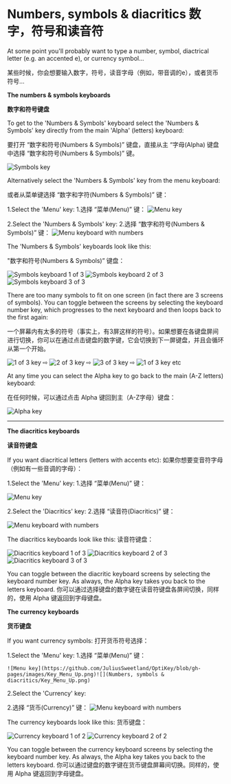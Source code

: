 Numbers, symbols & diacritics
数字，符号和读音符
======

At some point you'll probably want to type a number, symbol, diactrical letter (e.g. an accented e), or currency symbol...

某些时候，你会想要输入数字，符号，读音字母（例如，带音调的e），或者货币符号...

**The numbers & symbols keyboards**

**数字和符号键盘**

To get to the 'Numbers & Symbols' keyboard select the 'Numbers & Symbols' key directly from the main 'Alpha' (letters) keyboard:

要打开 “数字和符号(Numbers & Symbols)” 键盘，直接从主 “字母(Alpha) 键盘中选择 “数字和符号(Numbers & Symbols)” 键。

![Symbols key](https://github.com/JuliusSweetland/OptiKey/blob/gh-pages/images/Key_Symbols_Up.png)

Alternatively select the 'Numbers & Symbols' key from the menu keyboard:

或者从菜单键选择 “数字和字符(Numbers & Symbols)” 键：

1.Select the 'Menu' key:
1.选择 “菜单(Menu)” 键：
    ![Menu key](https://github.com/JuliusSweetland/OptiKey/blob/gh-pages/images/Key_Menu_Up.png)

2.Select the 'Numbers & Symbols' key:
2.选择 “数字和符号(Numbers & Symbols)” 键：
    ![Menu keyboard with numbers](https://github.com/JuliusSweetland/OptiKey/blob/gh-pages/images/Keyboard_Menu_Numbered.png)

The 'Numbers & Symbols' keyboards look like this:

"数字和符号(Numbers & Symbols)” 键盘：

![Symbols keyboard 1 of 3](https://github.com/JuliusSweetland/OptiKey/blob/gh-pages/images/Keyboard_Symbols_1of3.png)
![Symbols keyboard 2 of 3](https://github.com/JuliusSweetland/OptiKey/blob/gh-pages/images/Keyboard_Symbols_2of3.png)
![Symbols keyboard 3 of 3](https://github.com/JuliusSweetland/OptiKey/blob/gh-pages/images/Keyboard_Symbols_3of3.png)

There are too many symbols to fit on one screen (in fact there are 3 screens of symbols). You can toggle between the screens by selecting the keyboard number key, which progresses to the next keyboard and then loops back to the first again:

一个屏幕内有太多的符号（事实上，有3屏这样的符号）。如果想要在各键盘屏间进行切换，你可以在通过点击键盘的数字键，它会切换到下一屏键盘，并且会循环从第一个开始。

![1 of 3 key](https://github.com/JuliusSweetland/OptiKey/blob/gh-pages/images/Key_Symbol_1of3_Up.png)
 ⇨
![2 of 3 key](https://github.com/JuliusSweetland/OptiKey/blob/gh-pages/images/Key_Symbol_2of3_Up.png)
 ⇨
![3 of 3 key](https://github.com/JuliusSweetland/OptiKey/blob/gh-pages/images/Key_Symbol_3of3_Up.png)
 ⇨
![1 of 3 key](https://github.com/JuliusSweetland/OptiKey/blob/gh-pages/images/Key_Symbol_1of3_Up.png)
etc

At any time you can select the Alpha key to go back to the main (A-Z letters) keyboard:

在任何时候，可以通过点击 Alpha 键回到主（A-Z字母）键盘：

![Alpha key](https://github.com/JuliusSweetland/OptiKey/blob/gh-pages/images/Key_Alpha_Up.png)

---


**The diacritics keyboards**

**读音符键盘**

If you want diacritical letters (letters with accents etc):
如果你想要变音符字母（例如有一些音调的字母）：

1.Select the 'Menu' key:
1.选择 “菜单(Menu)” 键：

![Menu key](https://github.com/JuliusSweetland/OptiKey/blob/gh-pages/images/Key_Menu_Up.png)

2.Select the 'Diacritics' key:
2.选择 “读音符(Diacritics)” 键：

![Menu keyboard with numbers](https://github.com/JuliusSweetland/OptiKey/blob/gh-pages/images/Keyboard_Menu_Numbered.png)

The diacritics keyboards look like this:
读音符键盘：

![Diacritics keyboard 1 of 3](https://github.com/JuliusSweetland/OptiKey/blob/gh-pages/images/Keyboard_Diacritic_LowerCase_1of3.png)
![Diacritics keyboard 2 of 3](https://github.com/JuliusSweetland/OptiKey/blob/gh-pages/images/Keyboard_Diacritic_LowerCase_2of3.png)
![Diacritics keyboard 3 of 3](https://github.com/JuliusSweetland/OptiKey/blob/gh-pages/images/Keyboard_Diacritic_LowerCase_3of3.png)

You can toggle between the diacritic keyboard screens by selecting the keyboard number key. As always, the Alpha key takes you back to the letters keyboard.
你可以通过选择键盘的数字键在读音符键盘各屏间切换，同样的，使用 Alpha 键返回到字母键盘。


**The currency keyboards**

**货币键盘**

If you want currency symbols:
打开货币符号选择：

1.Select the 'Menu' key:
1.选择 “菜单(Menu)” 键：

    ![Menu key](https://github.com/JuliusSweetland/OptiKey/blob/gh-pages/images/Key_Menu_Up.png)![](Numbers, symbols & diacritics/Key_Menu_Up.png)
2.Select the 'Currency' key:

2.选择 “货币(Currency)” 键：
    ![Menu keyboard with numbers](https://github.com/JuliusSweetland/OptiKey/blob/gh-pages/images/Keyboard_Menu_Numbered.png)

The currency keyboards look like this:
货币键盘：

![Currency keyboard 1 of 2](https://github.com/JuliusSweetland/OptiKey/blob/gh-pages/images/Keyboard_Currencies_1of2.png)
![Currency keyboard 2 of 2](https://github.com/JuliusSweetland/OptiKey/blob/gh-pages/images/Keyboard_Currencies_2of2.png)

You can toggle between the currency keyboard screens by selecting the keyboard number key. As always, the Alpha key takes you back to the letters keyboard.
你可以通过键盘的数字键在货币键盘屏幕间切换。同样的，使用 Alpha 键返回到字母键盘。


